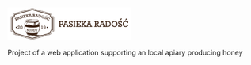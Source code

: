 ### <img src="https://github.com/Klewiu/joyful_bees/blob/main/src/media/logo.png" width="250" height="auto" align="center"/>
Project of a web application supporting an local apiary producing honey
